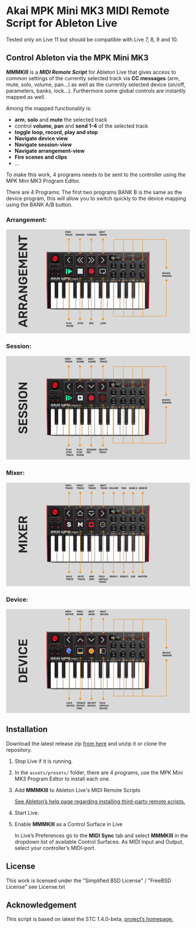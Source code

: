 # Akai MPK Mini MK3 MIDI Remote Script for Ableton Live

Tested only on Live 11 but should be compatible with Live 7, 8, 9 and 10.


## Control Ableton via the MPK Mini MK3

***MMMKIII*** is a ***MIDI Remote Script*** for Ableton Live that gives access to common settings of the currently selected track via **CC messages** (arm, mute, solo, volume, pan…) as well as the currently selected device (on/off, parameters, banks, lock…). Furthermore some global controls are instantly mapped as well.

Among the mapped functionality is:

*	**arm**, **solo** and **mute** the selected track
*	control **volume, pan** and **send 1-4** of the selected track
*	**toggle loop, record, play and stop**
*	**Navigate device view**
*	**Navigate session-view**
*	**Navigate arrangement-view** 
*	**Fire scenes and clips**
*	…

To make this work, 4 programs needs to be sent to the controller using the MPK Mini MK3 Program Editor.

There are 4 Programs: The first two programs BANK B is the same as the device program, this will allow you to switch quickly to the device mapping using the BANK A/B button.

### Arrangement:
![Arragenement Setup](assets/images/ARRANGEMENT%20SETUP.png)

### Session:
![image description](assets/images/SESSION%20SETUP.png)

### Mixer:
![image description](assets/images/MIXER%20SETUP.png)

### Device:
![image description](assets/images/DEVICE%20SETUP.png)



## Installation


Download the latest release zip [from here](https://github.com/SlyBouhafs/MMMKIII/releases/latest) and unzip it or clone the repository.

1.	Stop Live if it is running.
2.	In the `assets/presets/` folder, there are 4 programs, use the MPK Mini MK3 Program Editor to install each one.
3.	Add **MMMKIII** to Ableton Live's MIDI Remote Scripts

	[See Ableton’s help page regarding installing third-party remote scripts.](https://help.ableton.com/hc/en-us/articles/209072009-Installing-third-party-remote-scripts)

4.	Start Live.
5.	Enable **MMMKIII** as a Control Surface in Live

	In Live’s Preferences go to the **MIDI Sync** tab and select **MMMKIII** in the dropdown list of available Control Surfaces. As MIDI Input and Output, select your controller’s MIDI-port.
	


## License

This work is licensed under the "Simplified BSD License" / "FreeBSD License"
see License.txt



## Acknowledgement

This script is based on latest the STC 1.4.0-beta, [project’s homepage.](http://stc.wiffbi.com/)